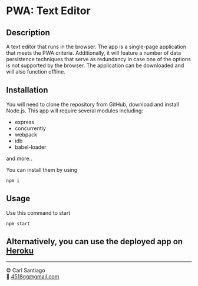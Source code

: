 # PWA: Text Editor

## Description

A text editor that runs in the browser. The app is a single-page application that meets the PWA criteria. Additionally, it will feature a number of data persistence techniques that serve as redundancy in case one of the options is not supported by the browser. The application can be downloaded and will also function offline.

## Installation

You will need to clone the repository from GitHub, download and install Node.js.
This app will require several modules including:

- express
- concurrently
- webpack
- idb
- babel-loader

and more..

You can install them by using

```
npm i
```

## Usage

Use this command to start

```
npm start
```

## Alternatively, you can use the deployed app on [Heroku](https://dashboard.heroku.com/apps/j-a-t-e)

---

© Carl Santiago\
📧 4518gg@gmail.com

